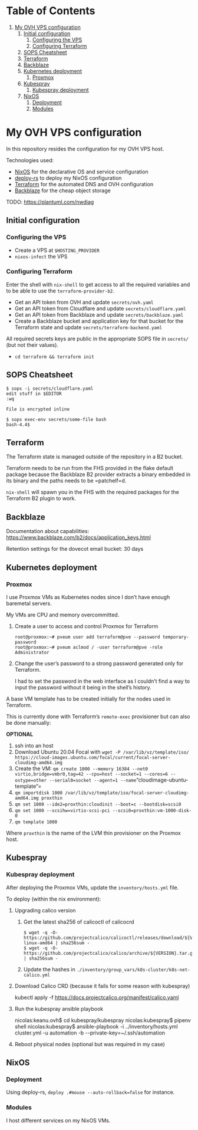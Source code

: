 
# Table of Contents

1.  [My OVH VPS configuration](#my-ovh-vps-configuration)
    1.  [Initial configuration](#initial-configuration)
        1.  [Configuring the VPS](#configuring-the-vps)
        2.  [Configuring Terraform](#configuring-terraform)
    2.  [SOPS Cheatsheet](#sops-cheatsheet)
    3.  [Terraform](#terraform)
    4.  [Backblaze](#backblaze)
    5.  [Kubernetes deployment](#kubernetes-deployment)
        1.  [Proxmox](#proxmox)
    6.  [Kubespray](#kubespray)
        1.  [Kubespray deployment](#kubespray-deployment)
    7.  [NixOS](#nixos)
        1.  [Deployment](#deployment)
        2.  [Modules](#modules)


<a id="my-ovh-vps-configuration"></a>

# My OVH VPS configuration

In this repository resides the configuration for my OVH VPS host.

Technologies used:

-   [NixOS](https://nixos.org) for the declarative OS and service configuration
-   [deploy-rs](https://github.com/serokel/deploy-rs) to deploy my NixOS configuration
-   [Terraform](https://terraform.io) for the automated DNS and OVH configuration
-   [Backblaze](https://www.backblaze.com) for the cheap object storage

TODO: <https://plantuml.com/nwdiag>


<a id="initial-configuration"></a>

## Initial configuration


<a id="configuring-the-vps"></a>

### Configuring the VPS

-   Create a VPS at `$HOSTING_PROVIDER`
-   `nixos-infect` the VPS


<a id="configuring-terraform"></a>

### Configuring Terraform

Enter the shell with `nix-shell` to get access to all the required
variables and to be able to use the `terraform-provider-b2`.

-   Get an API token from OVH and update `secrets/ovh.yaml`
-   Get an API token from Cloudflare and update `secrets/cloudflare.yaml`
-   Get an API token from Backblaze and update `secrets/backblaze.yaml`
-   Create a Backblaze bucket and application key for that bucket for the
    Terraform state and update `secrets/terraform-backend.yaml`

All required secrets keys are public in the appropriate SOPS file in
`secrets/` (but not their values).

-   `cd terraform && terraform init`


<a id="sops-cheatsheet"></a>

## SOPS Cheatsheet

    $ sops -i secrets/cloudflare.yaml
    edit stuff in $EDITOR
    :wq
    
    File is encrypted inline

    $ sops exec-env secrets/some-file bash
    bash-4.4$


<a id="terraform"></a>

## Terraform

The Terraform state is managed outside of the repository in a B2 bucket.

Terraform needs to be run from the FHS provided in the flake default
package because the Backblaze B2 provider extracts a binary embedded in
its binary and the paths needs to be =patchelf=d.

`nix-shell` will spawn you in the FHS with the required packages for the
Terraform B2 plugin to work.


<a id="backblaze"></a>

## Backblaze

Documentation about capabilities:
<https://www.backblaze.com/b2/docs/application_keys.html>

Retention settings for the dovecot email bucket: 30 days


<a id="kubernetes-deployment"></a>

## Kubernetes deployment


<a id="proxmox"></a>

### Proxmox

I use Proxmox VMs as Kubernetes nodes since I don&rsquo;t have enough
baremetal servers.

My VMs are CPU and memory overcommitted.

1.  Create a user to access and control Proxmox for Terraform
    
        root@proxmox:~# pveum user add terraform@pve --password temporary-password
        root@proxmox:~# pveum aclmod / -user terraform@pve -role Administrator

2.  Change the user&rsquo;s password to a strong password generated only for
    Terraform.
    
    I had to set the password in the web interface as I couldn&rsquo;t find a
    way to input the password without it being in the shell&rsquo;s history.

A base VM template has to be created initially for the nodes used in
Terraform.

This is currently done with Terraform&rsquo;s `remote-exec` provisioner but
can also be done manually:

**OPTIONAL**

1.  ssh into an host
2.  Download Ubuntu 20.04 Focal with
    `wget -P /var/lib/vz/template/iso/ https://cloud-images.ubuntu.com/focal/current/focal-server-cloudimg-amd64.img`
3.  Create the VM:
    `qm create 1000 --memory 16384 --net0 virtio,bridge=vmbr0,tag=42 --cpu=host --socket=1 --cores=6 --ostype=other --serial0=socket --agent=1 --name`&ldquo;cloudimage-ubuntu-template&rdquo;=
4.  `qm importdisk 1000 /var/lib/vz/template/iso/focal-server-cloudimg-amd64.img proxthin`
5.  `qm set 1000 --ide2=proxthin:cloudinit --boot=c --bootdisk=scsi0`
6.  `qm set 1000 --scsihw=virtio-scsi-pci --scsi0=proxthin:vm-1000-disk-0`
7.  `qm template 1000`

Where `proxthin` is the name of the LVM thin provisioner on the Proxmox
host.


<a id="kubespray"></a>

## Kubespray


<a id="kubespray-deployment"></a>

### Kubespray deployment

After deploying the Proxmox VMs, update the `inventory/hosts.yml` file.

To deploy (within the nix environment):

1.  Upgrading calico version
    1.  Get the latest sha256 of calicoctl of calicocrd
        
            $ wget -q -O- https://github.com/projectcalico/calicoctl/releases/download/${VERSION}/calicoctl-linux-amd64 | sha256sum -
            $ wget -q -O- https://github.com/projectcalico/calico/archive/${VERSION}.tar.gz | sha256sum -
    2.  Update the hashes in `./inventory/group_vars/k8s-cluster/k8s-net-calico.yml`
2.  Download Calico CRD (because it fails for some reason with kubespray)

    kubectl apply -f https://docs.projectcalico.org/manifest/calico.yaml

1.  Run the kubespray ansible playbook

    nicolas:keanu.ovh$ cd kubespray/kubespray
    nicolas:kubespray$ pipenv shell
    nicolas:kubespray$ ansible-playbook -i ../inventory/hosts.yml cluster.yml -u automation -b --private-key=~/.ssh/automation

1.  Reboot physical nodes (optional but was required in my case)


<a id="nixos"></a>

## NixOS


<a id="deployment"></a>

### Deployment

Using deploy-rs, `deploy .#mouse --auto-rollback=false` for instance.


<a id="modules"></a>

### Modules

I host different services on my NixOS VMs.


